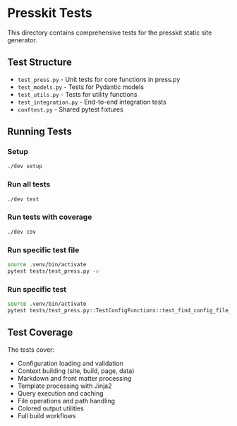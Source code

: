 # Presskit Tests

This directory contains comprehensive tests for the presskit static site generator.

## Test Structure

- `test_press.py` - Unit tests for core functions in press.py
- `test_models.py` - Tests for Pydantic models  
- `test_utils.py` - Tests for utility functions
- `test_integration.py` - End-to-end integration tests
- `conftest.py` - Shared pytest fixtures

## Running Tests

### Setup
```bash
./dev setup
```

### Run all tests
```bash
./dev test
```

### Run tests with coverage
```bash
./dev cov
```

### Run specific test file
```bash
source .venv/bin/activate
pytest tests/test_press.py -v
```

### Run specific test
```bash
source .venv/bin/activate
pytest tests/test_press.py::TestConfigFunctions::test_find_config_file_with_arg -v
```

## Test Coverage

The tests cover:
- Configuration loading and validation
- Context building (site, build, page, data)
- Markdown and front matter processing
- Template processing with Jinja2
- Query execution and caching
- File operations and path handling
- Colored output utilities
- Full build workflows